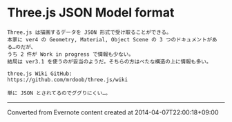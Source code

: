 # Three.js JSON Model format
```
Three.js は描画するデータを JSON 形式で受け取ることができる。
本家に ver4 の Geometry, Material, Object Scene の 3 つのドキュメントがある…のだが、
うち 2 件が Work in progress で情報も少ない。
結局は ver3.1 を使うのが妥当のようだ。そちらの方はべたな構造の上に情報も多い。

three.js Wiki GitHub:
https://github.com/mrdoob/three.js/wiki

単に JSON とされてるのでググりにくい…。
```

------------------------------------------------------------------------

Converted from Evernote content created at 2014-04-07T22:00:18+09:00